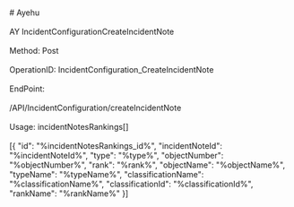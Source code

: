 <br>#     Ayehu</br>
<br>AY IncidentConfigurationCreateIncidentNote</br>
<br>Method: Post</br>
<br>OperationID: IncidentConfiguration_CreateIncidentNote</br>
<br>EndPoint:</br>
<br>/API/IncidentConfiguration/createIncidentNote</br>
<br>Usage: incidentNotesRankings[]</br>
<br>[{
  "id": "%incidentNotesRankings_id%",
  "incidentNoteId": "%incidentNoteId%",
  "type": "%type%",
  "objectNumber": "%objectNumber%",
  "rank": "%rank%",
  "objectName": "%objectName%",
  "typeName": "%typeName%",
  "classificationName": "%classificationName%",
  "classificationId": "%classificationId%",
  "rankName": "%rankName%"
}]</br>
